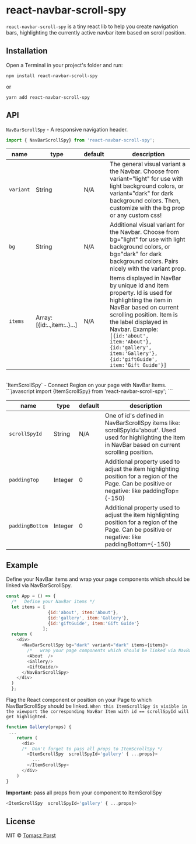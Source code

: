 # react-navbar-scroll-spy
`react-navbar-scroll-spy` is a tiny react lib to help you create navigation bars, highlighting the currently active navbar item based on scroll position.

## Installation

Open a Terminal in your project's folder and run:


```
npm install react-navbar-scroll-spy
```
or

```
yarn add react-navbar-scroll-spy
```

## API

`NavBarScrollSpy` - A responsive navigation header.
```javascript
import { NavBarScrollSpy} from 'react-navbar-scroll-spy';
```

| name | type | default | description |
| ---- | -------- | ------- | ----------- |
| `variant` | String | N/A | The general visual variant a the Navbar.  Choose from variant="light" for use with light background colors, or variant="dark" for dark background colors. Then, customize with the bg prop or any custom css!|
| `bg` | String | N/A |  Additional visual variant for the Navbar. Choose from bg="light" for use with light background colors, or bg="dark" for dark background colors. Pairs nicely with the variant prop. |
| `items` | Array: [{id:..,item:..}...] | N/A  | Items displayed in NavBar by unique id and item property. Id is used for highlighting the item in NavBar based on current scrolling position. Item is the label displayed in Navbar. Example: ` [{id:'about', item:'About'},{id:'gallery', item:'Gallery'},{id:'giftGuide', item:'Gift Guide'}]`|

<br/>
`ItemScrollSpy` - Connect Region on your page with NavBar Items.
```javascript
import {ItemScrollSpy} from 'react-navbar-scroll-spy';
```

| name | type | default | description |
| ---- | -------- | ------- | ----------- |
| `scrollSpyId` | String | N/A | One of id's defined in NavBarScrollSpy items like: scrollSpyId='about'. Used used for highlighting the item in NavBar based on current scrolling position.|
| `paddingTop` | Integer | 0 |  Additional property used to adjust the item highlighting position for a region of the Page. Can be positive or negative: like paddingTop={-150} |
| `paddingBottom` | Integer | 0 | Additional property used to adjust the item highlighting position for a region of the Page. Can be positive or negative: like paddingBottom={-150}|



## Example


 Define your NavBar items and wrap your page components which should be linked via NavBarScrollSpy.

```javascript
const App = () => {
  /*   Define your NavBar items */
  let items = [
                {id:'about', item:'About'},
                {id:'gallery', item:'Gallery'},
                {id:'giftGuide', item:'Gift Guide'}
              ];
  return (
    <div>
      <NavBarScrollSpy bg="dark" variant="dark" items={items}>
        /*   wrap your page components which should be linked via NavBarScrollSpy */
        <About  />
        <Gallery/>
        <GiftGuide/>
      </NavBarScrollSpy>
    </div>
  )
  };
```

 Flag the React component or position on your Page to which NavBarScrollSpy should be linked.
 `When this ItemScrollSpy is visible in the viewport the corresponding NavBar Item with id == scrollSpyId will get highlighted.`

```javascript
function Gallery(props) {
 ...
    return (
      <div>
      /*  Don't forget to pass all props to ItemScrollSpy */
        <ItemScrollSpy  scrollSpyId='gallery' { ...props}>
          ...
        </ItemScrollSpy>
      </div>
    )
}
```

 **Important:**  pass all props from your component to ItemScrollSpy
 ```javascript
 <ItemScrollSpy  scrollSpyId='gallery' { ...props}>
```

## License

MIT © [Tomasz Porst](https://github.com/tporst)

